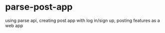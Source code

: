 # parse-post-app
using parse api, creating post app with log in/sign up, posting features as a web app
